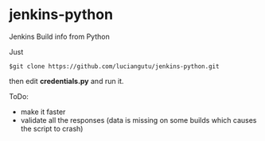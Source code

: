 # jenkins-python
Jenkins Build info from Python


Just 
```
$git clone https://github.com/luciangutu/jenkins-python.git
```
then edit **credentials.py** and run it.

ToDo:
- make it faster
- validate all the responses (data is missing on some builds which causes the script to crash)
